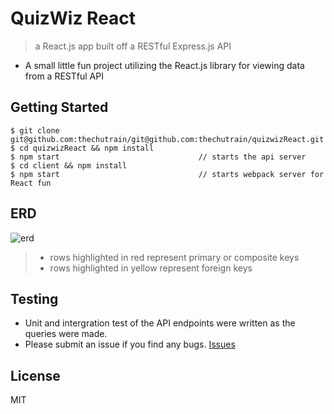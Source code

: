 # QuizWiz React
<!--[![Build Status](https://travis-ci.org/thechutrain/quizwiz.svg?branch=master)](https://travis-ci.org/thechutrain/quizwiz)-->
> a React.js app built off a RESTful Express.js API

- A small little fun project utilizing the React.js library for viewing data from a RESTful API


## Getting Started
```
$ git clone git@github.com:thechutrain/git@github.com:thechutrain/quizwizReact.git
$ cd quizwizReact && npm install
$ npm start                               // starts the api server
$ cd client && npm install
$ npm start                               // starts webpack server for React fun
```

## ERD

![erd](.notes/quizwizERD1.png)
> - rows highlighted in red represent primary or composite keys
> - rows highlighted in yellow represent foreign keys


## Testing
- Unit and intergration test of the API endpoints were written as the queries were made.
- Please submit an issue if you find any bugs. [Issues](https://github.com/thechutrain/quizwiz/issues)


## License
MIT